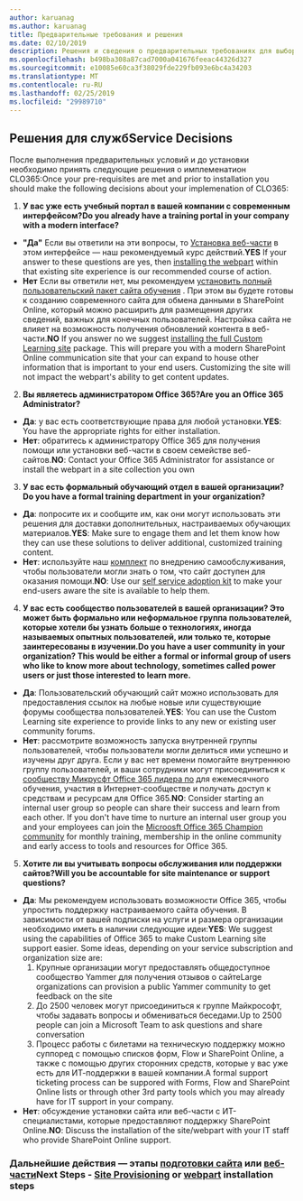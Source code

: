 ```yaml
---
author: karuanag
ms.author: karuanag
title: Предварительные требования и решения
ms.date: 02/10/2019
description: Решения и сведения о предварительных требованиях для выборочной установки и настройки обучения
ms.openlocfilehash: b498ba308a87cad7000a041676feeac44326d327
ms.sourcegitcommit: e10085e60ca3f38029fde229fb093e6bc4a34203
ms.translationtype: MT
ms.contentlocale: ru-RU
ms.lasthandoff: 02/25/2019
ms.locfileid: "29989710"
---
```

## <a name="service-decisions"></a><span data-ttu-id="d22b6-103">Решения для служб</span><span class="sxs-lookup"><span data-stu-id="d22b6-103">Service Decisions</span></span>

<span data-ttu-id="d22b6-104">После выполнения предварительных условий и до установки необходимо принять следующие решения о имплеменатион CLO365:</span><span class="sxs-lookup"><span data-stu-id="d22b6-104">Once your pre-requisites are met and prior to installation you should make the following decisions about your implemenation of CLO365:</span></span>

1. <span data-ttu-id="d22b6-105">**У вас уже есть учебный портал в вашей компании с современным интерфейсом?**</span><span class="sxs-lookup"><span data-stu-id="d22b6-105">**Do you already have a training portal in your company with a modern interface?**</span></span>

- <span data-ttu-id="d22b6-106">**"Да"** Если вы ответили на эти вопросы, то [Установка веб-части](installwebpart.md) в этом интерфейсе — наш рекомендуемый курс действий.</span><span class="sxs-lookup"><span data-stu-id="d22b6-106">**YES** If your answer to these questions are yes, then [installing the webpart](installwebpart.md) within that existing site experience is our recommended course of action.</span></span>
- <span data-ttu-id="d22b6-p101">**Нет** Если вы ответили нет, мы рекомендуем [установить полный пользовательский пакет сайта обучения](installsitepackage.md) .  При этом вы будете готовы к созданию современного сайта для обмена данными в SharePoint Online, который можно расширить для размещения других сведений, важных для конечных пользователей.  Настройка сайта не влияет на возможность получения обновлений контента в веб-части.</span><span class="sxs-lookup"><span data-stu-id="d22b6-p101">**NO** If you answer no we suggest [installing the full Custom Learning site](installsitepackage.md) package.  This will prepare you with a modern SharePoint Online communication site that your can expand to house other information that is important to your end users.  Customizing the site will not impact the webpart's ability to get content updates.</span></span> 

2. <span data-ttu-id="d22b6-110">**Вы являетесь администратором Office 365?**</span><span class="sxs-lookup"><span data-stu-id="d22b6-110">**Are you an Office 365 Administrator?**</span></span>

- <span data-ttu-id="d22b6-111">**Да**: у вас есть соответствующие права для любой установки.</span><span class="sxs-lookup"><span data-stu-id="d22b6-111">**YES**:  You have the appropriate rights for either installation.</span></span>
- <span data-ttu-id="d22b6-112">**Нет**: обратитесь к администратору Office 365 для получения помощи или установки веб-части в своем семействе веб-сайтов.</span><span class="sxs-lookup"><span data-stu-id="d22b6-112">**NO**: Contact your Office 365 Administrator for assistance or install the webpart in a site collection you own</span></span>

3. <span data-ttu-id="d22b6-113">**У вас есть формальный обучающий отдел в вашей организации?**</span><span class="sxs-lookup"><span data-stu-id="d22b6-113">**Do you have a formal training department in your organization?**</span></span>

- <span data-ttu-id="d22b6-114">**Да**: попросите их и сообщите им, как они могут использовать эти решения для доставки дополнительных, настраиваемых обучающих материалов.</span><span class="sxs-lookup"><span data-stu-id="d22b6-114">**YES**:  Make sure to engage them and let them know how they can use these solutions to deliver additional, customized training content.</span></span>
- <span data-ttu-id="d22b6-115">**Нет**: используйте наш [комплект](driveadoption.md) по внедрению самообслуживания, чтобы пользователи могли знать о том, что сайт доступен для оказания помощи.</span><span class="sxs-lookup"><span data-stu-id="d22b6-115">**NO**:  Use our [self service adoption kit](driveadoption.md) to make your end-users aware the site is available to help them.</span></span>

4. <span data-ttu-id="d22b6-116">**У вас есть сообщество пользователей в вашей организации?  Это может быть формально или неформальное группа пользователей, которые хотели бы узнать больше о технологиях, иногда называемых опытных пользователей, или только те, которые заинтересованы в изучении.**</span><span class="sxs-lookup"><span data-stu-id="d22b6-116">**Do you have a user community in your organization?  This would be either a formal or informal group of users who like to know more about technology, sometimes called power users or just those interested to learn more.**</span></span>

- <span data-ttu-id="d22b6-117">**Да**: Пользовательский обучающий сайт можно использовать для предоставления ссылок на любые новые или существующие форумы сообщества пользователей.</span><span class="sxs-lookup"><span data-stu-id="d22b6-117">**YES**:  You can use the Custom Learning site experience to provide links to any new or existing user community forums.</span></span>
- <span data-ttu-id="d22b6-p102">**Нет**: рассмотрите возможность запуска внутренней группы пользователей, чтобы пользователи могли делиться ими успешно и изучены друг друга.  Если у вас нет времени помогайте внутреннюю группу пользователей, и ваши сотрудники могут присоединиться к [сообществу Микрусфт Office 365 лидера по](https://aka.ms/O365Champions) для ежемесячного обучения, участия в Интернет-сообществе и получать доступ к средствам и ресурсам для Office 365.</span><span class="sxs-lookup"><span data-stu-id="d22b6-p102">**NO**:  Consider starting an internal user group so people can share their success and learn from each other.  If you don't have time to nurture an internal user group you and your employees can join the [Microosft Office 365 Champion community](https://aka.ms/O365Champions) for monthly training, membership in the online community and early access to tools and resources for Office 365.</span></span>

5.  <span data-ttu-id="d22b6-120">**Хотите ли вы учитывать вопросы обслуживания или поддержки сайтов?**</span><span class="sxs-lookup"><span data-stu-id="d22b6-120">**Will you be accountable for site maintenance or support questions?**</span></span>

- <span data-ttu-id="d22b6-p103">**Да**: Мы рекомендуем использовать возможности Office 365, чтобы упростить поддержку настраиваемого сайта обучения.  В зависимости от вашей подписки на услуги и размера организации необходимо иметь в наличии следующие идеи:</span><span class="sxs-lookup"><span data-stu-id="d22b6-p103">**YES**: We suggest using the capabilities of Office 365 to make Custom Learning site support easier.  Some ideas, depending on your service subscription and organization size are:</span></span>
    1. <span data-ttu-id="d22b6-123">Крупные организации могут предоставлять общедоступное сообщество Yammer для получения отзывов о сайте</span><span class="sxs-lookup"><span data-stu-id="d22b6-123">Large organizations can provision a public Yammer community to get feedback on the site</span></span>
    2. <span data-ttu-id="d22b6-124">До 2500 человек могут присоединиться к группе Майкрософт, чтобы задавать вопросы и обмениваться беседами.</span><span class="sxs-lookup"><span data-stu-id="d22b6-124">Up to 2500 people can join a Microsoft Team to ask questions and share conversation</span></span>
    3. <span data-ttu-id="d22b6-125">Процесс работы с билетами на техническую поддержку можно суппоред с помощью списков форм, Flow и SharePoint Online, а также с помощью других сторонних средств, которые у вас уже есть для ИТ-поддержки в вашей компании.</span><span class="sxs-lookup"><span data-stu-id="d22b6-125">A formal support ticketing process can be suppored with Forms, Flow and SharePoint Online lists or through other 3rd party tools which you may already have for IT support in your company.</span></span> 
- <span data-ttu-id="d22b6-126">**Нет**: обсуждение установки сайта или веб-части с ИТ-специалистами, которые предоставляют поддержку SharePoint Online.</span><span class="sxs-lookup"><span data-stu-id="d22b6-126">**NO**:  Discuss the installation of the site/webpart with your IT staff who provide SharePoint Online support.</span></span>  

### <a name="next-steps---site-provisioninginstallsitepackagemd-or-webpartinstallwebpartmd-installation-steps"></a><span data-ttu-id="d22b6-127">Дальнейшие действия — этапы [подготовки сайта](installsitepackage.md) или [веб-части](installwebpart.md)</span><span class="sxs-lookup"><span data-stu-id="d22b6-127">Next Steps - [Site Provisioning](installsitepackage.md) or [webpart](installwebpart.md) installation steps</span></span>